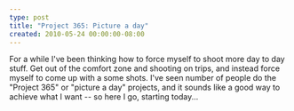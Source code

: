 ```yaml
---
type: post
title: "Project 365: Picture a day"
created: 2010-05-24 00:00:00-08:00
---
```

For a while I've been thinking how to force myself to shoot more day to day stuff. Get out of the comfort zone and shooting on trips, and instead force myself to come up with a some shots. I've seen number of people do the "Project 365" or "picture a day" projects, and it sounds like a good way to achieve what I want -- so here I go, starting today...
